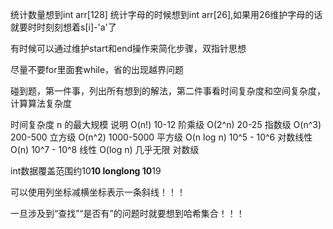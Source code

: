 统计数量想到int arr[128]
统计字母的时候想到int arr[26],如果用26维护字母的话就要时时刻刻想着s[i]-'a'了

有时候可以通过维护start和end操作来简化步骤，双指针思想

尽量不要for里面套while，省的出现越界问题

碰到题，第一件事，列出所有想到的解法，第二件事看时间复杂度和空间复杂度，计算算法复杂度


时间复杂度	n 的最大规模	说明
O(n!)	10-12	阶乘级
O(2^n)	20-25	指数级
O(n^3)	200-500	立方级
O(n^2)	1000-5000	平方级
O(n log n)	10^5 - 10^6	对数线性
O(n)	10^7 - 10^8	线性
O(log n)	几乎无限	对数级

int数据覆盖范围约10**10
longlong 10**19

可以使用列坐标减横坐标表示一条斜线！！！

一旦涉及到“查找”“是否有”的问题时就要想到哈希集合！！！
